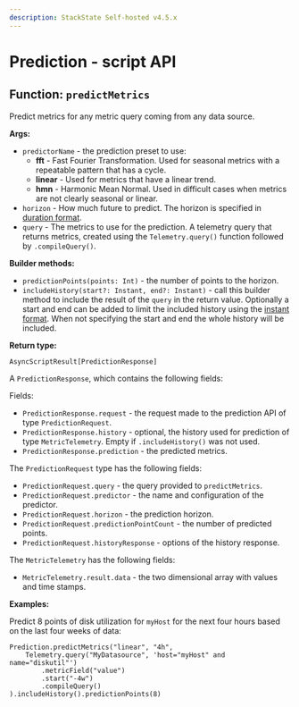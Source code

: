 ```yaml
---
description: StackState Self-hosted v4.5.x
---
```


# Prediction - script API

## Function: `predictMetrics`

Predict metrics for any metric query coming from any data source.

**Args:**

* `predictorName` - the prediction preset to use: 
  * **fft** - Fast Fourier Transformation. Used for seasonal metrics with a repeatable pattern that has a cycle.
  * **linear** - Used for metrics that have a linear trend.
  * **hmn** - Harmonic Mean Normal. Used in difficult cases when metrics are not clearly seasonal or linear.
* `horizon` - How much future to predict. The horizon is specified in [duration format](time.md).
* `query` - The metrics to use for the prediction. A telemetry query that returns metrics, created using the `Telemetry.query()` function followed by `.compileQuery()`.

**Builder methods:**

* `predictionPoints(points: Int)` - the number of points to the horizon.
* `includeHistory(start?: Instant, end?: Instant)` - call this builder method to include the result of the `query` in the return value. Optionally a start and end can be added to limit the included history using the [instant format](time.md). When not specifying the start and end the whole history will be included.

**Return type:**

`AsyncScriptResult[PredictionResponse]`

A `PredictionResponse`, which contains the following fields:

Fields:

* `PredictionResponse.request` - the request made to the prediction API of type `PredictionRequest`.
* `PredictionResponse.history` - optional, the history used for prediction of type `MetricTelemetry`. Empty if `.includeHistory()` was not used.
* `PredictionResponse.prediction` - the predicted metrics.

The `PredictionRequest` type has the following fields:

* `PredictionRequest.query` - the query provided to `predictMetrics`.
* `PredictionRequest.predictor` - the name and configuration of the predictor.
* `PredictionRequest.horizon` - the prediction horizon.
* `PredictionRequest.predictionPointCount` - the number of predicted points.
* `PredictionRequest.historyResponse` - options of the history response.

The `MetricTelemetry` has the following fields:

* `MetricTelemetry.result.data` - the two dimensional array with values and time stamps.

**Examples:**

Predict 8 points of disk utilization for `myHost` for the next four hours based on the last four weeks of data:

```text
Prediction.predictMetrics("linear", "4h",
    Telemetry.query("MyDatasource", 'host="myHost" and name="diskutil"')
        .metricField("value")
        .start("-4w")
        .compileQuery()
).includeHistory().predictionPoints(8)
```

